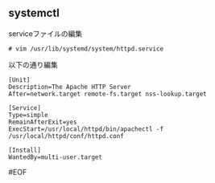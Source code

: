 ## systemctl

serviceファイルの編集

    # vim /usr/lib/systemd/system/httpd.service

以下の通り編集

    [Unit]
    Description=The Apache HTTP Server
    After=network.target remote-fs.target nss-lookup.target

    [Service]
    Type=simple
    RemainAfterExit=yes
    ExecStart=/usr/local/httpd/bin/apachectl -f /usr/local/httpd/conf/httpd.conf

    [Install]
    WantedBy=multi-user.target




#EOF

